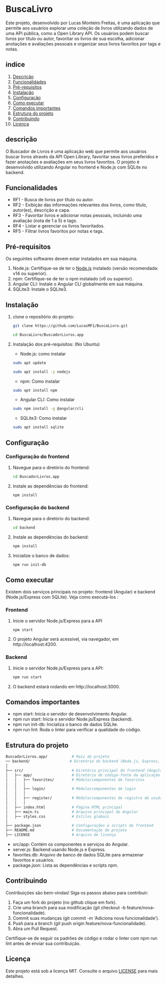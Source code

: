 # BuscaLivro

Este projeto, desenvolvido por Lucas Monteiro Freitas, é uma aplicação que permite aos usuários explorar uma coleção de livros utilizando dados de uma API pública, como a Open Library API. Os usuários podem buscar livros por título ou autor, favoritar os livros de sua escolha, adicionar anotações e avaliações pessoais e organizar seus livros favoritos por tags e notas.

## indice 

1. [Descrição](#descrição)
2. [Funcionalidades](#funcionalidades)
3. [Pré-requisitos](#pré-requisitos)
4. [Instalação](#instalação)
5. [Configuração](#configuração)
6. [Como executar](#como-executar)
7. [Comandos importantes](#comandos-importantes)
8. [Estrutura do projeto](#estrutura-do-projeto)
9. [Contribuindo](#contribuindo)
10. [Licença](#licença)

## descrição

O Buscador de Livros é uma aplicação web que permite aos usuários buscar livros através da API Open Library, favoritar seus livros preferidos e fazer anotações e avaliações em seus livros favoritos. O projeto é desenvolvido utilizando Angular no frontend e Node.js com SQLite no backend.


## Funcionalidades

- RF1 - Busca de livros por título ou autor.
- RF2 - Exibição das informações relevantes dos livros, como título, autor(es), descrição e capa.
- RF3 - Favoritar livros e adicionar notas pessoais, incluindo uma avaliação (nota de 1 a 5) e tags.
- RF4 - Listar e gerenciar os livros favoritados.
- RF5 - Filtrar livros favoritos por notas e tags.


## Pré-requisitos

Os seguintes softwares devem estar instalados em sua máquina.

1. Node.js: Certifique-se de ter o [Node.js](https://nodejs.org) instalado (versão recomendada: v14 ou superior).
2. npm: Certifique-se de ter o npm instalado (v6 ou superior).
3. Angular CLI: Instale o Angular CLI globalmente em sua máquina.
4. SQLite3: Instale o SQLite3.

## Instalação

1. clone o repositório do projeto:
   ```bash
   git clone https://github.com/LucasMF1/BuscaLivro.git

   cd BuscaLivro/BuscadorLivros.app
   ```

2. Instalação dos pré-requisitos: (No Ubuntu)
   - Node.js: como instalar
   ```bash
   sudo apt update

   sudo apt install -y nodejs
   ```

   - npm: Como instalar
   ```bash
   sudo apt install npm
   ```

   - Angular CLI: Como instalar
   ```bash
   sudo npm install -g @angular/cli
   ```

   - SQLite3: Como instalar
   ```bash
   sudo apt install sqlite
   ```

## Configuração 


### Configuração do frontend

1. Navegue para o diretório do frontend:

   ```bash
   cd BuscadorLivros.app
   ```

2. Instale as dependências do frontend:

   ```bash
   npm install
   ```
### Configuração do backend

1. Navegue para o diretório do backend:

   ```bash
   cd backend
   ```

2. Instale as dependências do backend:

   ```bash
   npm install
   ```

3. Inicialize o banco de dados:

   ```bash
   npm run init-db
   ```

## Como executar

Existem dois serviços principais no projeto: frontend (Angular) e backend (Node.js/Express com SQLite). Veja como executá-los :

### Frontend

1. Inicie o servidor Node.js/Express para a API
   ```bash
   npm start
   ```

2. O projeto Angular será acessível, via navegador, em http://localhost:4200.

### Backend

1. Inicie o servidor Node.js/Express para a API:
   ```bash
   npm run start
   ```

2. O backend estará rodando em http://localhost:3000.

## Comandos importantes

- npm start: Inicia o servidor de desenvolvimento Angular.
- npm run start: Inicia o servidor Node.js/Express (backend).
- npm run init-db: Inicializa o banco de dados SQLite.
- npm run lint: Roda o linter para verificar a qualidade do código.

## Estrutura do projeto
   ```bash
   BuscadorLivros.app/           # Raiz do projeto
   ── backend/                  # Diretório do backend (Node.js, Express, SQLite)
   │
   ├── src/                      # Diretório principal do frontend (Angular)
   │   ├── app/                  # Diretório do código-fonte da aplicação
   │   │   ├── favorites/        # Módulo/componentes de favoritos
   │   │   │   
   │   │   ├── login/            # Módulo/componentes de login
   │   │   │   
   │   │   ├── register/         # Módulo/componentes de registro de usuário
   │   │   │ 
   │   ├── index.html            # Página HTML principal
   │   ├── main.ts               # Arquivo principal do Angular
   │   ├── styles.css            # Estilos globais 
   │
   ├── package.json              # Configurações e scripts do frontend
   ├── README.md                 # Documentação do projeto
   ├── LICENSE                   # Arquivo de licença
   ```
   

- src/app: Contém os componentes e serviços do Angular.
- server.js: Backend usando Node.js e Express.
- favorites.db: Arquivo de banco de dados SQLite para armazenar favoritos e usuários.
- package.json: Lista as dependências e scripts npm.

## Contribuindo 

Contribuições são bem-vindas! Siga os passos abaixo para contribuir:

1. Faça um fork do projeto (no github clique em fork).
2. Crie uma branch para sua modificação (git checkout -b feature/nova-funcionalidade).
3. Commit suas mudanças (git commit -m 'Adiciona nova funcionalidade').
4. Push para a branch (git push origin feature/nova-funcionalidade).
5. Abra um Pull Request.

Certifique-se de seguir os padrões de código e rodar o linter com npm run lint antes de enviar sua contribuição.

## Licença
Este projeto está sob a licença MIT. Consulte o arquivo [LICENSE](LICENSE) para mais detalhes.